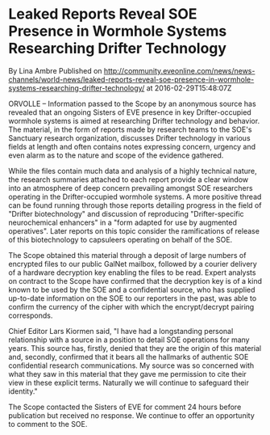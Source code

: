 # Leaked Reports Reveal SOE Presence in Wormhole Systems Researching Drifter Technology
By Lina Ambre
Published on http://community.eveonline.com/news/news-channels/world-news/leaked-reports-reveal-soe-presence-in-wormhole-systems-researching-drifter-technology/ at 2016-02-29T15:48:07Z

ORVOLLE – Information passed to the Scope by an anonymous source has revealed that an ongoing Sisters of EVE presence in key Drifter-occupied wormhole systems is aimed at researching Drifter technology and behavior. The material, in the form of reports made by research teams to the SOE's Sanctuary research organization, discusses Drifter technology in various fields at length and often contains notes expressing concern, urgency and even alarm as to the nature and scope of the evidence gathered.

While the files contain much data and analysis of a highly technical nature, the research summaries attached to each report provide a clear window into an atmosphere of deep concern prevailing amongst SOE researchers operating in the Drifter-occupied wormhole systems. A more positive thread can be found running through those reports detailing progress in the field of "Drifter biotechnology" and discussion of reproducing "Drifter-specific neurochemical enhancers" in a "form adapted for use by augmented operatives". Later reports on this topic consider the ramifications of release of this biotechnology to capsuleers operating on behalf of the SOE.

The Scope obtained this material through a deposit of large numbers of encrypted files to our public GalNet mailbox, followed by a courier delivery of a hardware decryption key enabling the files to be read. Expert analysts on contract to the Scope have confirmed that the decryption key is of a kind known to be used by the SOE and a confidential source, who has supplied up-to-date information on the SOE to our reporters in the past, was able to confirm the currency of the cipher with which the encrypt/decrypt pairing corresponds.

Chief Editor Lars Kiormen said, "I have had a longstanding personal relationship with a source in a position to detail SOE operations for many years. This source has, firstly, denied that they are the origin of this material and, secondly, confirmed that it bears all the hallmarks of authentic SOE confidential research communications. My source was so concerned with what they saw in this material that they gave me permission to cite their view in these explicit terms. Naturally we will continue to safeguard their identity."

The Scope contacted the Sisters of EVE for comment 24 hours before publication but received no response. We continue to offer an opportunity to comment to the SOE.

